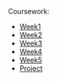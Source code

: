 Coursework: 
* [Week1](https://github.com/Mahendra687/Week1_Coding)
* [Week2](https://github.com/Mahendra687/Week2_coding)
* [Week3](https://github.com/Mahendra687/Week3_coding)
* [Week4](https://github.com/Mahendra687/Week4_coding)
* [Week5](https://github.com/Mahendra687/Week5_coding)
* [Project]()
